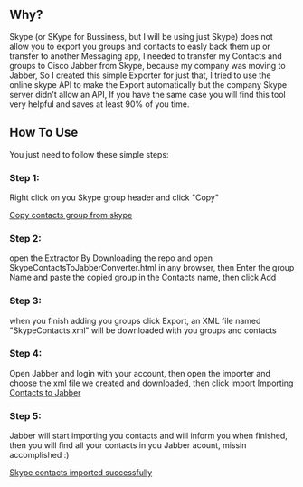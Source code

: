## Why?

Skype (or SKype for Bussiness, but I will be using just Skype) does not allow you to export you groups and contacts to easly back them up or transfer to another Messaging app, I needed to transfer my Contacts and groups to Cisco Jabber from Skype, because my company was moving to Jabber, So I created this simple Exporter for just that, I tried to use the online skype API to make the Export automatically but the company Skype server didn't allow an API, If you have the same case you will find this tool very helpful and saves at least 90% of you time.


## How To Use

You just need to follow these simple steps:

### Step 1:

Right click on you Skype group header and click "Copy"

[Copy contacts group from skype](https://raw.githubusercontent.com/Fahd-Harb/Skype-Contacts-To-Jabber-Extractor/master/S4B_ScreenShoot.png)

### Step 2:

open the Extractor By Downloading the repo and open SkypeContactsToJabberConverter.html in any browser,
then Enter the group Name and paste the copied group in the Contacts name, then click Add

### Step 3:

when you finish adding you groups click Export, an XML file named "SkypeContacts.xml" will be downloaded with you groups and contacts

### Step 4:

Open Jabber and login with your account, then open the importer and choose the xml file we created and downloaded, then click import
[Importing Contacts to Jabber](https://raw.githubusercontent.com/Fahd-Harb/Skype-Contacts-To-Jabber-Extractor/master/Jabber%20ScreenShot.png)

### Step 5:
Jabber will start importing you contacts and will inform you when finished, then you will find all your contacts in you Jabber acount,
missin accomplished :)

[Skype contacts imported successfully](https://raw.githubusercontent.com/Fahd-Harb/Skype-Contacts-To-Jabber-Extractor/master/Jabber-Success.png)
